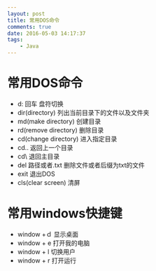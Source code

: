 ```yaml
---
layout: post
title: 常用DOS命令
comments: true
date: 2016-05-03 14:17:37
tags:
	- Java
---
```

# 常用DOS命令
* d: 回车                                       盘符切换
* dir(directory)                                       列出当前目录下的文件以及文件夹
* md(make directory)                                        创建目录
* rd(remove directory)                                       删除目录
* cd(change directory)                                       进入指定目录
* cd..                                       返回上一个目录
* cd\                                       退回主目录
* del 路径或者.txt                                        删除文件或者后缀为txt的文件
* exit                                       退出DOS
* cls(clear screen)                                       清屏

# 常用windows快捷键
* window +ｄ                                       显示桌面
* window + e                                       打开我的电脑
* window + l                                       切换用户
* window + r                                       打开运行